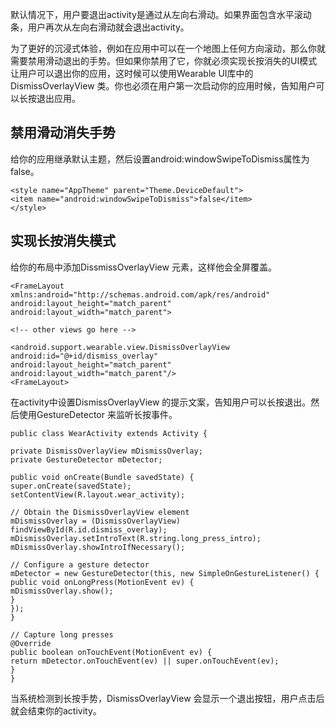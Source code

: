默认情况下，用户要退出activity是通过从左向右滑动。如果界面包含水平滚动条，用户再次从左向右滑动就会退出activity。

为了更好的沉浸式体验，例如在应用中可以在一个地图上任何方向滚动，那么你就需要禁用滑动退出的手势。但如果你禁用了它，你就必须实现长按消失的UI模式让用户可以退出你的应用，这时候可以使用Wearable UI库中的DismissOverlayView 类。你也必须在用户第一次启动你的应用时候，告知用户可以长按退出应用。

## 禁用滑动消失手势 ##

给你的应用继承默认主题，然后设置android:windowSwipeToDismiss属性为false。


    <style name="AppTheme" parent="Theme.DeviceDefault">
    <item name="android:windowSwipeToDismiss">false</item>
    </style>


## 实现长按消失模式 ##

给你的布局中添加DissmissOverlayView 元素，这样他会全屏覆盖。

    
    <FrameLayout
    xmlns:android="http://schemas.android.com/apk/res/android"
    android:layout_height="match_parent"
    android:layout_width="match_parent">
     
    <!-- other views go here -->
     
    <android.support.wearable.view.DismissOverlayView
    android:id="@+id/dismiss_overlay"
    android:layout_height="match_parent"
    android:layout_width="match_parent"/>
    <FrameLayout>




在activity中设置DismissOverlayView 的提示文案，告知用户可以长按退出。然后使用GestureDetector 来监听长按事件。


    public class WearActivity extends Activity {
     
    private DismissOverlayView mDismissOverlay;
    private GestureDetector mDetector;
     
    public void onCreate(Bundle savedState) {
    super.onCreate(savedState);
    setContentView(R.layout.wear_activity);
     
    // Obtain the DismissOverlayView element
    mDismissOverlay = (DismissOverlayView) findViewById(R.id.dismiss_overlay);
    mDismissOverlay.setIntroText(R.string.long_press_intro);
    mDismissOverlay.showIntroIfNecessary();
     
    // Configure a gesture detector
    mDetector = new GestureDetector(this, new SimpleOnGestureListener() {
    public void onLongPress(MotionEvent ev) {
    mDismissOverlay.show();
    }
    });
    }
     
    // Capture long presses
    @Override
    public boolean onTouchEvent(MotionEvent ev) {
    return mDetector.onTouchEvent(ev) || super.onTouchEvent(ev);
    }
    }


当系统检测到长按手势，DismissOverlayView 会显示一个退出按钮，用户点击后就会结束你的activity。